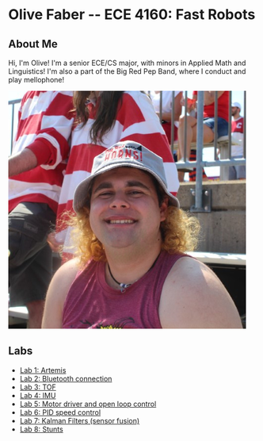 ---
---

# Olive Faber -- ECE 4160: Fast Robots

## About Me

Hi, I'm Olive! I'm a senior ECE/CS major, with minors in Applied Math and Linguistics! I'm also a part of the Big Red Pep Band, where I conduct and play mellophone!

![](me.jpg)

## Labs

- [Lab 1: Artemis](lab1/)
- [Lab 2: Bluetooth connection](lab2/)
- [Lab 3: TOF](lab3/)
- [Lab 4: IMU](lab4/)
- [Lab 5: Motor driver and open loop control](lab5/)
- [Lab 6: PID speed control](lab6/)
- [Lab 7: Kalman Filters (sensor fusion)](lab7/)
- [Lab 8: Stunts](lab8/)
